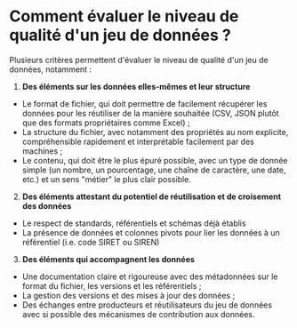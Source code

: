 # Comment évaluer le niveau de qualité d'un jeu de données ?

Plusieurs critères permettent d'évaluer le niveau de qualité d'un jeu de données, notamment :&#x20;

1. **Des éléments sur les données elles-mêmes et leur structure**&#x20;

* Le format de fichier, qui doit permettre de facilement récupérer les données pour les réutiliser de la manière souhaitée (CSV, JSON plutôt que des formats propriétaires comme Excel) ;
* La structure du fichier, avec notamment des propriétés au nom explicite, compréhensible rapidement et interprétable facilement par des machines ;&#x20;
* Le contenu, qui doit être le plus épuré possible, avec un type de donnée simple (un nombre, un pourcentage, une chaîne de caractère, une date, etc.) et un sens "métier" le plus clair possible.&#x20;

2. **Des éléments attestant du potentiel de réutilisation et de croisement des données**&#x20;

* Le respect de standards, référentiels et schémas déjà établis
* La présence de données et colonnes pivots pour lier les données à un référentiel (i.e. code SIRET ou SIREN)

3. **Des éléments qui accompagnent les données**

* Une documentation claire et rigoureuse avec des métadonnées sur le format du fichier, les versions et les référentiels ;
* La gestion des versions et des mises à jour des données ;
* Des échanges entre producteurs et réutilisateurs du jeu de données avec si possible des mécanismes de contribution aux données.
